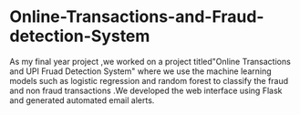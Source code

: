 # Online-Transactions-and-Fraud-detection-System
As my final year project ,we worked on a project titled"Online Transactions and UPI Fruad Detection System" where we use the machine learning models such as logistic regression and random forest to classify the fraud and non fraud transactions .We developed the web interface using Flask and generated automated email alerts.
